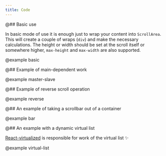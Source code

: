 ```yaml
---
title: Code
---
```


@## Basic use

In basic mode of use it is enough just to wrap your content into `ScrollArea`. This will create a couple of wraps (`div`) and make the necessary calculations. The height or width should be set at the scroll itself or somewhere higher, `max-height` and `max-width` are also supported.

@example basic

@## Example of main-dependent work

@example master-slave

@## Example of reverse scroll operation

@example reverse

@## An example of taking a scrollbar out of a container

@example bar

@## An example with a dynamic virtual list

[React-virtualized](https://github.com/bvaughn/react-virtualized) is responsible for work of the virtual list ✨

@example virtual-list
